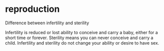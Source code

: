 reproduction
============
Difference between infertility and sterility

Infertility is reduced or lost ability to conceive and carry a baby, either for a short time or forever. 
Sterility means you can never conceive and carry a child. 
Infertility and sterility do not change your ability or desire to have sex.
